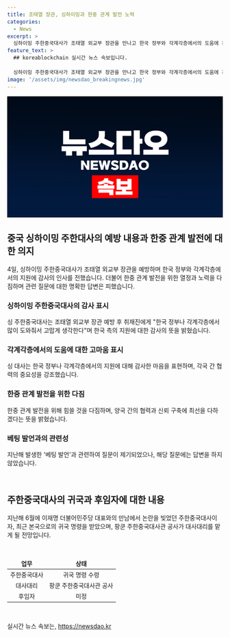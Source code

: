 ```yaml
---
title: 조태열 장관, 싱하이밍과 한중 관계 발전 노력
categories:
  - News
excerpt: >
  싱하이밍 주한중국대사가 조태열 외교부 장관을 만나고 한국 정부와 각계각층에서의 도움에 감사하며 한중 관계 발전을 위해 노력했다고 전했습니다. 베팅 발언 관련 질문에는 대답을 하지 않았으며, 싱 대사의 귀국 명령에 따라 후임자가 결정될 때까지 팡쿤 주한중국대사관 공사가 대리를 맡게 될 것으로 전해졌습니다. YTN 검색 후 채널 추가하여 소식을 받아보실 수 있습니다.
feature_text: >
  ## koreablockchain 실시간 뉴스 속보입니다.

  싱하이밍 주한중국대사가 조태열 외교부 장관을 만나고 한국 정부와 각계각층에서의 도움에 감사하며 한중 관계 발전을 위해 노력했다고 전했습니다. 베팅 발언 관련 질문에는 대답을 하지 않았으며, 싱 대사의 귀국 명령에 따라 후임자가 결정될 때까지 팡쿤 주한중국대사관 공사가 대리를 맡게 될 것으로 전해졌습니다. YTN 검색 후 채널 추가하여 소식을 받아보실 수 있습니다.
image: '/assets/img/newsdao_breakingnews.jpg'
---
```


<p><img src="/assets/img/newsdao_breakingnews.jpg" alt="koreablockchain 속보" /></p>

<h2 data-ke-size="size26">중국 싱하이밍 주한대사의 예방 내용과 한중 관계 발전에 대한 의지</h2>

<p data-ke-size="size16">4일, 싱하이밍 주한중국대사가 조태열 외교부 장관을 예방하며 한국 정부와 각계각층에서의 지원에 감사의 인사를 전했습니다. 더불어 한중 관계 발전을 위한 열정과 노력을 다짐하며 관련 질문에 대한 명확한 답변은 피했습니다.</p>

<h3>싱하이밍 주한중국대사의 감사 표시</h3>

<p data-ke-size="size16">싱 주한중국대사는 조태열 외교부 장관 예방 후 취재진에게 "한국 정부나 각계각층에서 많이 도와줘서 고맙게 생각한다"며 한국 측의 지원에 대한 감사의 뜻을 밝혔습니다.</p>

<h3>각계각층에서의 도움에 대한 고마움 표시</h3>

<p data-ke-size="size16">싱 대사는 한국 정부나 각계각층에서의 지원에 대해 감사한 마음을 표현하며, 각국 간 협력의 중요성을 강조했습니다.</p>

<h3>한중 관계 발전을 위한 다짐</h3>

<p data-ke-size="size16">한중 관계 발전을 위해 힘쓸 것을 다짐하며, 양국 간의 협력과 신뢰 구축에 최선을 다하겠다는 뜻을 밝혔습니다.</p>

<h3>베팅 발언과의 관련성</h3>

<p data-ke-size="size16">지난해 발생한 '베팅 발언'과 관련하여 질문이 제기되었으나, 해당 질문에는 답변을 하지 않았습니다.</p>

<p data-ke-size="size16">&nbsp;</p>

<h2 data-ke-size="size26">주한중국대사의 귀국과 후임자에 대한 내용</h2>

<p data-ke-size="size16">지난해 6월에 이재명 더불어민주당 대표와의 만남에서 논란을 빚었던 주한중국대사이자, 최근 본국으로의 귀국 명령을 받았으며, 팡쿤 주한중국대사관 공사가 대사대리를 맡게 될 전망입니다.</p>

<p data-ke-size="size16">&nbsp;</p>

<table>
    <thead>
        <tr>
            <td style="text-align: center;"><b>업무</b></td>
            <td style="text-align: center;"><b>상태</b></td>
        </tr>
    </thead>
    <tbody>
        <tr>
            <td style="text-align: center;">주한중국대사</td>
            <td style="text-align: center;">귀국 명령 수령</td>
        </tr>
        <tr>
            <td style="text-align: center;">대사대리</td>
            <td style="text-align: center;">팡쿤 주한중국대사관 공사</td>
        </tr>
        <tr>
            <td style="text-align: center;">후임자</td>
            <td style="text-align: center;">미정</td>
        </tr>
    </tbody>
</table>

<p data-ke-size="size16">&nbsp;</p>
실시간 뉴스 속보는, <a href="https://newsdao.kr" rel="dofollow">https://newsdao.kr</a>



